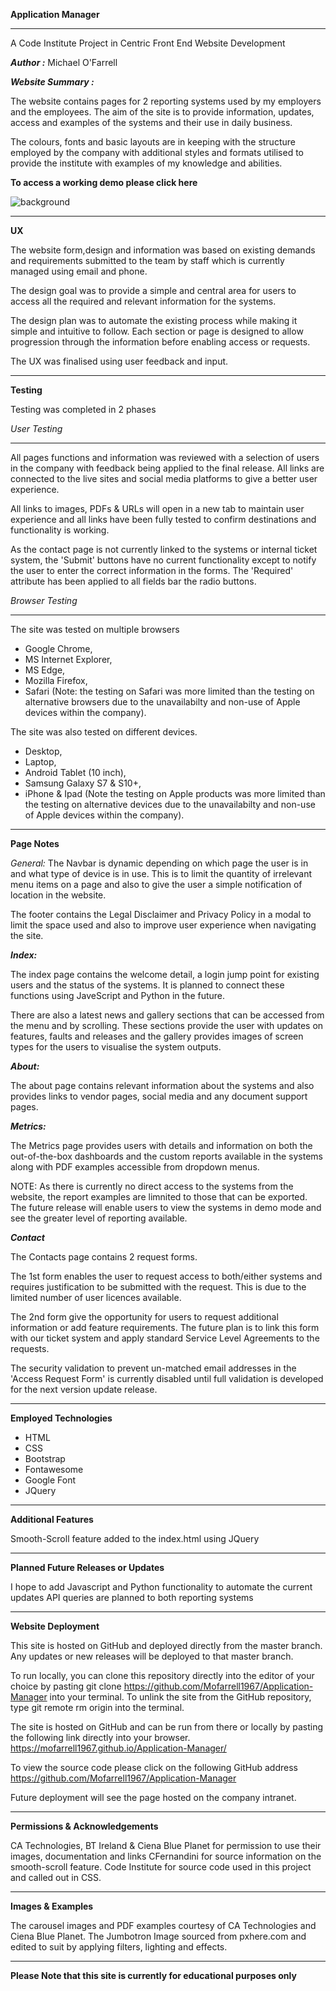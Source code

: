  **Application Manager**
 
 ________________________________________________________
 
A Code Institute Project in Centric Front End Website Development

***Author :*** Michael O'Farrell

***Website Summary :*** 

The website contains pages for 2 reporting systems used by my employers and the
employees. The aim of the site is to provide information, updates, access and examples of the systems and their use in 
daily business.

The colours, fonts and basic layouts are in keeping with the structure employed by the company with additional
styles and formats utilised to provide the institute with examples of my knowledge and abilities.

 
**To access a working demo please click here**

![background](assets/images/screenshot.png)

________________________________________________________

**UX**

The website form,design and information was based on existing demands and requirements submitted to the team by staff which
is currently managed using email and phone.

The design goal was to provide a simple and central area for users to access all the required and relevant information
for the systems.

The design plan was to automate the existing process while making it simple and intuitive to follow. Each section or page
is designed to allow progression through the information before enabling access or requests.

The UX was finalised using user feedback and input.


 ________________________________________________________
 
 **Testing**

Testing was completed in 2 phases

*User Testing*

 _________________________

All pages functions and information was reviewed with a selection of users in the company with feedback being 
applied to the final release. All links are connected to the live sites and social media platforms to give a
better user experience.

All links to images, PDFs & URLs will open in a new tab to maintain user experience and all links have been
fully tested to confirm destinations and functionality is working.

As the contact page is not currently linked to the systems or internal ticket system, the 'Submit' buttons have 
no current functionality except to notify the user to enter the correct information in the forms. The 'Required' attribute 
has been applied to all fields bar the radio buttons.

*Browser Testing*

 _________________________

The site was tested on multiple browsers

* Google Chrome,
* MS Internet Explorer,
* MS Edge,
* Mozilla Firefox,
* Safari (Note: the testing on Safari was more limited than the testing on alternative browsers
due to the unavailabilty and non-use of Apple devices within the company).

The site was also tested on different devices.

* Desktop,
* Laptop,
* Android Tablet (10 inch),
* Samsung Galaxy S7 & S10+,
* iPhone & Ipad (Note the testing on Apple products was more limited than the testing on alternative
devices due to the unavailabilty and non-use of Apple devices within the company).

 ________________________________________________________


**Page Notes**

*General:* The Navbar is dynamic depending on which page the user is in and what type of device is in use. This is
to limit the quantity of irrelevant menu items on a page and also to give the user a simple notification of location
in the website. 

The footer contains the Legal Disclaimer and Privacy Policy in a modal to limit the space used and also to improve
user experience when navigating the site.

***Index:***

The index page contains the welcome detail, a login jump point for existing users and the status of the systems. It is planned
to connect these functions using JaveScript and Python in the future.

There are also a latest news and gallery sections that can be accessed from the menu and by scrolling. These
sections provide the user with updates on features, faults and releases and the gallery provides images of screen
types for the users to visualise the system outputs.


***About:***

The about page contains relevant information about the systems and also provides links to vendor pages, social media
and any document support pages.

***Metrics:***

The Metrics page provides users with details and information on both the out-of-the-box dashboards and the custom reports
available in the systems along with PDF examples accessible from dropdown menus.

NOTE: As there is currently no direct access to the systems from the website, the report examples are limnited to 
those that can be exported. The future release will enable users to view the systems in demo mode and see the 
greater level of reporting available.

***Contact***

The Contacts page contains 2 request forms.

The 1st form enables the user to request access to both/either systems and requires justification to be submitted
with the request. This is due to the limited number of user licences available.

The 2nd form give the opportunity for users to request additional information or add feature requirements. The 
future plan is to link this form with our ticket system and apply standard Service Level Agreements to the requests.

The security validation to prevent un-matched email addresses in the 'Access Request Form' is currently disabled until
full validation is developed for the next version update release.

 ________________________________________________________

**Employed Technologies**

- HTML
- CSS
- Bootstrap 
- Fontawesome 
- Google Font
- JQuery

 ________________________________________________________

**Additional Features**

Smooth-Scroll feature added to the index.html using JQuery

 ________________________________________________________

**Planned Future Releases or Updates**

I hope to add Javascript and Python functionality to automate the current updates
API queries are planned to both reporting systems

 ________________________________________________________

**Website Deployment**

This site is hosted on GitHub and deployed directly from the master branch. Any updates or new releases will be deployed to that master branch.

To run locally, you can clone this repository directly into the editor of your choice by pasting git clone https://github.com/Mofarrell1967/Application-Manager into your terminal. 
To unlink the site from the GitHub repository, type git remote rm origin into the terminal.

The site is hosted on GitHub and can be run from there or locally by pasting the following link directly into your browser. https://mofarrell1967.github.io/Application-Manager/

To view the source code please click on the following GitHub address  https://github.com/Mofarrell1967/Application-Manager


Future deployment will see the page hosted on the company intranet.
 ________________________________________________________

**Permissions & Acknowledgements**

CA Technologies, BT Ireland & Ciena Blue Planet for permission to use their images, documentation and links
CFernandini for source information on the smooth-scroll feature.
Code Institute for source code used in this project and called out in CSS.

 ________________________________________________________

**Images & Examples**

The carousel images and PDF examples courtesy of CA Technologies and Ciena Blue Planet.
The Jumbotron Image sourced from pxhere.com and edited to suit by applying filters, lighting and effects.

 ________________________________________________________



**Please Note that this site is currently for educational purposes only**



